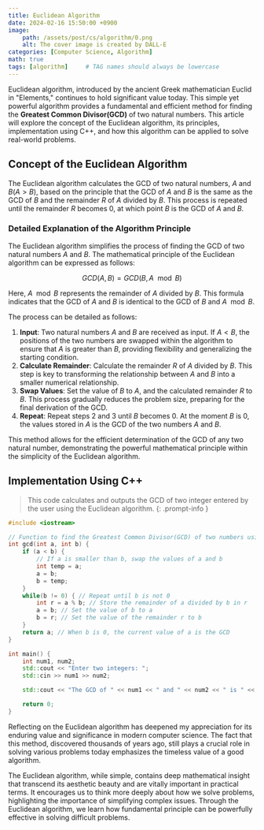 ```yaml
---
title: Euclidean Algorithm
date: 2024-02-16 15:50:00 +0900
image: 
    path: /assets/post/cs/algorithm/0.png
    alt: The cover image is created by DALL-E
categories: [Computer Science, Algorithm]
math: true
tags: [algorithm]     # TAG names should always be lowercase
---
```


Euclidean algorithm, introduced by the ancient Greek mathematician Euclid in "Elements," continues to hold significant value today. This simple yet powerful algorithm provides a fundamental and efficient method for finding the **Greatest Common Divisor(GCD)** of two natural numbers. This article will explore the concept of the Euclidean algorithm, its principles, implementation using C++, and how this algorithm can be applied to solve real-world problems.

## Concept of the Euclidean Algorithm

The Euclidean algorithm calculates the GCD of two natural numbers, $A$ and $B(A > B)$, based on the principle that the GCD of $A$ and $B$ is the same as the GCD of $B$ and the remainder $R$ of $A$ divided by $B$. This process is repeated until the remainder $R$ becomes 0, at which point $B$ is the GCD of $A$ and $B$.

### Detailed Explanation of the Algorithm Principle

The Euclidean algorithm simplifies the process of finding the GCD of two natural numbers $A$ and $B$. The mathematical principle of the Euclidean algorithm can be expressed as follows:

$$
GCD(A, B) = GCD(B, A\mod B)
$$


Here, $A \mod B$ represents the remainder  of $A$ divided by $B$. This formula indicates that the GCD of $A$ and $B$ is identical to the GCD of $B$ and $A \mod B$.

The process can be detailed as follows:

1. **Input**: Two natural numbers $A$ and $B$ are received as input. If $A < B$, the positions of the two numbers are swapped within the algorithm to ensure that $A$ is greater than $B$, providing flexibility and generalizing the starting condition.
2. **Calculate Remainder**: Calculate the remainder $R$ of $A$ divided by $B$. This step is key to transforming the relationship between $A$ and $B$ into a smaller numerical relationship.
3. **Swap Values**: Set the value of $B$ to $A$, and the calculated remainder $R$ to $B$. This process gradually reduces the problem size, preparing for the final derivation of the GCD.
4. **Repeat**: Repeat steps 2 and 3 until $B$ becomes 0. At the moment $B$ is 0, the values stored in $A$ is the GCD of the two numbers $A$ and $B$.

This method allows for the efficient determination of the GCD of any two natural number, demonstrating the powerful mathematical principle within the simplicity of the Euclidean algorithm.



## Implementation Using C++

> This code calculates and outputs the GCD of two integer entered by the user using the Euclidean algorithm.
{: .prompt-info  }

```c++
#include <iostream>

// Function to find the Greatest Common Divisor(GCD) of two numbers using the Euclidean algorithm
int gcd(int a, int b) {
    if (a < b) {
        // If a is smaller than b, swap the values of a and b
        int temp = a;
        a = b;
        b = temp;
    }
    while(b != 0) { // Repeat until b is not 0
        int r = a % b; // Store the remainder of a divided by b in r
        a = b; // Set the value of b to a
        b = r; // Set the value of the remainder r to b
    }
    return a; // When b is 0, the current value of a is the GCD
}

int main() {
    int num1, num2;
    std::cout << "Enter two integers: ";
    std::cin >> num1 >> num2;

    std::cout << "The GCD of " << num1 << " and " << num2 << " is " << gcd(num1, num2) << std::endl;

    return 0;
}
```

Reflecting on the Euclidean algorithm has deepened my appreciation for its enduring value and significance in modern computer science. The fact that this method, discovered thousands of years ago, still plays a crucial role in solving various problems today emphasizes the timeless value of a good algorithm.

The Euclidean algorithm, while simple, contains deep mathematical insight that transcend its aesthetic beauty and are vitally important in practical terms. It encourages us to think more deeply about how we solve problems, highlighting the importance of simplifying complex issues. Through the Euclidean algorithm, we learn how fundamental principle can be powerfully effective in solving difficult problems.
